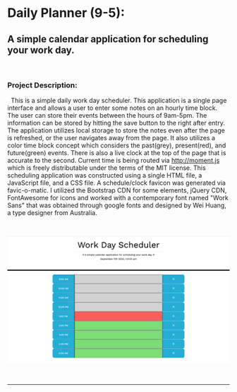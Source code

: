 # Daily Planner (9-5):
## A simple calendar application for scheduling your work day. 

&nbsp;





### Project Description:

&nbsp;
This is a simple daily work day scheduler. This application is a single page interface and allows a user to enter some notes on an hourly time block. The user can store their events between the hours of 9am-5pm. The information can be stored by hitting the save button to the right after entry. The application utilizes local storage to store the notes even after the page is refreshed, or the user navigates away from the page. It also utilizes a color time block concept which considers the past(grey), present(red), and future(green) events. There is also a live clock at the top of the page that is accurate to the second. Current time is being routed via http://moment.js which is freely distributable under the terms of the MIT license.  This scheduling application was constructed using a single HTML file, a JavaScript file, and a CSS file. A schedule/clock favicon was generated via favic-o-matic. I utilized the Bootstrap CDN for some elements, jQuery CDN, FontAwesome for icons and worked with a contemporary font named "Work Sans" that was obtained through google fonts and designed by Wei Huang, a type designer from Australia. 






&nbsp;

![Daily Planner](daily_planner.jpg)







&nbsp;

-------------------
